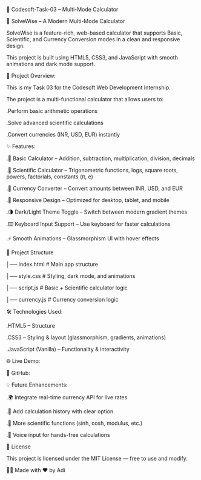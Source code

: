 🧮 Codesoft-Task-03 – Multi-Mode Calculator

📱 SolveWise – A Modern Multi-Mode Calculator

SolveWise is a feature-rich, web-based calculator that supports Basic, Scientific, and Currency Conversion modes in a clean and responsive design.

This project is built using HTML5, CSS3, and JavaScript with smooth animations and dark mode support.

📌 Project Overview:

This is my Task 03 for the Codesoft Web Development Internship.

The project is a multi-functional calculator that allows users to:

   .Perform basic arithmetic operations

   .Solve advanced scientific calculations

   .Convert currencies (INR, USD, EUR) instantly

✨ Features:

  .🧮 Basic Calculator – Addition, subtraction, multiplication, division, decimals

  .🔬 Scientific Calculator – Trigonometric functions, logs, square roots, powers, factorials, constants (π, e)
  
  .💱 Currency Converter – Convert amounts between INR, USD, and EUR
  
  .🎨 Responsive Design – Optimized for desktop, tablet, and mobile
  
  .🌗 Dark/Light Theme Toggle – Switch between modern gradient themes
  
  .⌨️ Keyboard Input Support – Use keyboard for faster calculations
  
  .⚡ Smooth Animations – Glassmorphism UI with hover effects

📂 Project Structure

│── index.html        # Main app structure

│── style.css         # Styling, dark mode, and animations

│── script.js         # Basic + Scientific calculator logic

│── currency.js       # Currency conversion logic



🛠 Technologies Used:

  .HTML5 – Structure

  .CSS3 – Styling & layout (glassmorphism, gradients, animations)

  .JavaScript (Vanilla) – Functionality & interactivity

🌐 Live Demo: 

🎯 GitHub: 

💡 Future Enhancements:

   .🌍 Integrate real-time currency API for live rates

   .🧾 Add calculation history with clear option

   .🔬 More scientific functions (sinh, cosh, modulus, etc.)

   .🎤 Voice input for hands-free calculations

📜 License

This project is licensed under the MIT License — free to use and modify.

👨‍💻 Made with ❤️ by Adi
